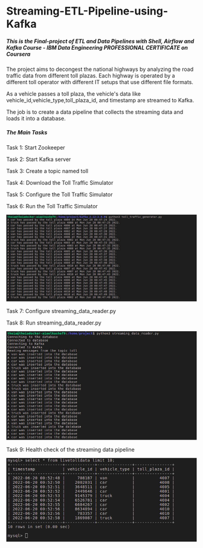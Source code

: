 # Streaming-ETL-Pipeline-using-Kafka
##### This is the Final-project of ETL and Data Pipelines with Shell, Airflow and Kafka Course - IBM Data Engineering PROFESSIONAL CERTIFICATE on Coursera

The project aims to decongest the national highways by analyzing the road traffic data from different toll plazas. Each highway is operated by a different toll operator with different IT setups that use different file formats. 

As a vehicle passes a toll plaza, the vehicle's data like vehicle_id,vehicle_type,toll_plaza_id, and timestamp are streamed to Kafka.  

The job is to create a data pipeline that collects the streaming data and loads it into a database.

##### The Main Tasks

Task 1: Start Zookeeper 

Task 2: Start Kafka server

Task 3: Create a topic named toll 

Task 4: Download the Toll Traffic Simulator 

Task 5: Configure the Toll Traffic Simulator 

Task 6: Run the Toll Traffic Simulator 

![alt text](https://github.com/aia-elkashef/Streaming-ETL-Pipeline-using-Kafka/blob/main/simulator_output.jpg)


Task 7: Configure streaming_data_reader.py 

Task 8: Run streaming_data_reader.py 

![alt text](https://github.com/aia-elkashef/Streaming-ETL-Pipeline-using-Kafka/blob/main/data_reader_output.jpg)


Task 9: Health check of the streaming data pipeline 

![alt text](https://github.com/aia-elkashef/Streaming-ETL-Pipeline-using-Kafka/blob/main/output_rows.jpg)



